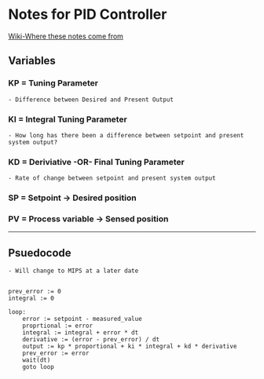 # Notes for PID Controller

[Wiki-Where these notes come from](https://en.wikipedia.org/wiki/PID_controller)

## Variables

### KP = Tuning Parameter

    - Difference between Desired and Present Output

### KI = Integral Tuning Parameter

    - How long has there been a difference between setpoint and present system output?

### KD = Deriviative -OR- Final Tuning Parameter

    - Rate of change between setpoint and present system output

### SP = Setpoint -> Desired position

### PV = Process variable -> Sensed position

---

## Psuedocode

    - Will change to MIPS at a later date

```

prev_error := 0
integral := 0

loop:
    error := setpoint - measured_value
    proprtional := error
    integral := integral + error * dt
    derivative := (error - prev_error) / dt
    output := kp * proportional + ki * integral + kd * derivative
    prev_error := error
    wait(dt)
    goto loop

```
